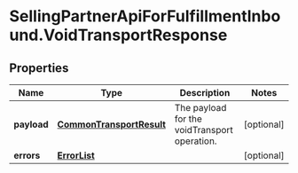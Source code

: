 # SellingPartnerApiForFulfillmentInbound.VoidTransportResponse

## Properties
Name | Type | Description | Notes
------------ | ------------- | ------------- | -------------
**payload** | [**CommonTransportResult**](CommonTransportResult.md) | The payload for the voidTransport operation. | [optional] 
**errors** | [**ErrorList**](ErrorList.md) |  | [optional] 


